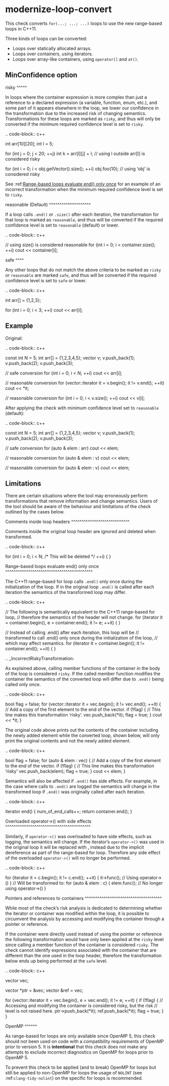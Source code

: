 modernize-loop-convert
======================

This check converts `for(...; ...; ...)` loops to use the new
range-based loops in C++11.

Three kinds of loops can be converted:

-   Loops over statically allocated arrays.
-   Loops over containers, using iterators.
-   Loops over array-like containers, using `operator[]` and `at()`.

MinConfidence option
--------------------

risky ^^^^^

In loops where the container expression is more complex than just a
reference to a declared expression (a variable, function, enum, etc.),
and some part of it appears elsewhere in the loop, we lower our
confidence in the transformation due to the increased risk of changing
semantics. Transformations for these loops are marked as `risky`, and
thus will only be converted if the minimum required confidence level is
set to `risky`.

.. code-block:: c++

int arr\[10\]\[20\]; int l = 5;

for (int j = 0; j &lt; 20; ++j) int k = arr\[l\]\[j\] + l; // using l
outside arr\[l\] is considered risky

for (int i = 0; i &lt; obj.getVector().size(); ++i) obj.foo(10); //
using ‘obj’ is considered risky

See
:ref:[Range-based loops evaluate end() only once](https://clang.llvm.org/extra/clang-tidy/checks/IncorrectRiskyTransformation)
for an example of an incorrect transformation when the minimum required
confidence level is set to `risky`.

reasonable (Default) ^^^^^^^^^^^^^^^^^^^^

If a loop calls `.end()` or `.size()` after each iteration, the
transformation for that loop is marked as `reasonable`, and thus will be
converted if the required confidence level is set to `reasonable`
(default) or lower.

.. code-block:: c++

// using size() is considered reasonable for (int i = 0; i &lt;
container.size(); ++i) cout &lt;&lt; container\[i\];

safe ^^^^

Any other loops that do not match the above criteria to be marked as
`risky` or `reasonable` are marked `safe`, and thus will be converted if
the required confidence level is set to `safe` or lower.

.. code-block:: c++

int arr\[\] = {1,2,3};

for (int i = 0; i &lt; 3; ++i) cout &lt;&lt; arr\[i\];

Example
-------

Original:

.. code-block:: c++

const int N = 5; int arr\[\] = {1,2,3,4,5}; vector<int> v;
v.push\_back(1); v.push\_back(2); v.push\_back(3);

// safe conversion for (int i = 0; i &lt; N; ++i) cout &lt;&lt;
arr\[i\];

// reasonable conversion for (vector<int>::iterator it = v.begin(); it
!= v.end(); ++it) cout &lt;&lt; \*it;

// reasonable conversion for (int i = 0; i &lt; v.size(); ++i) cout
&lt;&lt; v\[i\];

After applying the check with minimum confidence level set to
`reasonable` (default):

.. code-block:: c++

const int N = 5; int arr\[\] = {1,2,3,4,5}; vector<int> v;
v.push\_back(1); v.push\_back(2); v.push\_back(3);

// safe conversion for (auto & elem : arr) cout &lt;&lt; elem;

// reasonable conversion for (auto & elem : v) cout &lt;&lt; elem;

// reasonable conversion for (auto & elem : v) cout &lt;&lt; elem;

Limitations
-----------

There are certain situations where the tool may erroneously perform
transformations that remove information and change semantics. Users of
the tool should be aware of the behaviour and limitations of the check
outlined by the cases below.

Comments inside loop headers ^^^^^^^^^^^^^^^^^^^^^^^^^^^^

Comments inside the original loop header are ignored and deleted when
transformed.

.. code-block:: c++

for (int i = 0; i &lt; N; /\* This will be deleted \*/ ++i) { }

Range-based loops evaluate end() only once
^^^^^^^^^^^^^^^^^^^^^^^^^^^^^^^^^^^^^^^^^^

The C++11 range-based for loop calls `.end()` only once during the
initialization of the loop. If in the original loop `.end()` is called
after each iteration the semantics of the transformed loop may differ.

.. code-block:: c++

// The following is semantically equivalent to the C++11 range-based for
loop, // therefore the semantics of the header will not change. for
(iterator it = container.begin(), e = container.end(); it != e; ++it) {
}

// Instead of calling .end() after each iteration, this loop will be //
transformed to call .end() only once during the initialization of the
loop, // which may affect semantics. for (iterator it =
container.begin(); it != container.end(); ++it) { }

.. \_IncorrectRiskyTransformation:

As explained above, calling member functions of the container in the
body of the loop is considered `risky`. If the called member function
modifies the container the semantics of the converted loop will differ
due to `.end()` being called only once.

.. code-block:: c++

bool flag = false; for (vector<T>::iterator it = vec.begin(); it !=
vec.end(); ++it) { // Add a copy of the first element to the end of the
vector. if (!flag) { // This line makes this transformation ‘risky’.
vec.push\_back(*it); flag = true; } cout &lt;&lt; *it; }

The original code above prints out the contents of the container
including the newly added element while the converted loop, shown below,
will only print the original contents and not the newly added element.

.. code-block:: c++

bool flag = false; for (auto & elem : vec) { // Add a copy of the first
element to the end of the vector. if (!flag) { // This line makes this
transformation ‘risky’ vec.push\_back(elem); flag = true; } cout
&lt;&lt; elem; }

Semantics will also be affected if `.end()` has side effects. For
example, in the case where calls to `.end()` are logged the semantics
will change in the transformed loop if `.end()` was originally called
after each iteration.

.. code-block:: c++

iterator end() { num\_of\_end\_calls++; return container.end(); }

Overloaded operator-&gt;() with side effects
^^^^^^^^^^^^^^^^^^^^^^^^^^^^^^^^^^^^^^^^^

Similarly, if `operator->()` was overloaded to have side effects, such
as logging, the semantics will change. If the iterator’s `operator->()`
was used in the original loop it will be replaced with
[<container element>.](https://clang.llvm.org/extra/clang-tidy/checks/member) instead due to the implicit dereference
as part of the range-based for loop. Therefore any side effect of the
overloaded `operator->()` will no longer be performed.

.. code-block:: c++

for (iterator it = c.begin(); it != c.end(); ++it) { it-&gt;func(); //
Using operator-&gt;() } // Will be transformed to: for (auto & elem : c)
{ elem.func(); // No longer using operator-&gt;() }

Pointers and references to containers
^^^^^^^^^^^^^^^^^^^^^^^^^^^^^^^^^^^^^

While most of the check’s risk analysis is dedicated to determining
whether the iterator or container was modified within the loop, it is
possible to circumvent the analysis by accessing and modifying the
container through a pointer or reference.

If the container were directly used instead of using the pointer or
reference the following transformation would have only been applied at
the `risky` level since calling a member function of the container is
considered `risky`. The check cannot identify expressions associated
with the container that are different than the one used in the loop
header, therefore the transformation below ends up being performed at
the `safe` level.

.. code-block:: c++

vector<int> vec;

vector<int> \*ptr = &vec; vector<int> &ref = vec;

for (vector<int>::iterator it = vec.begin(), e = vec.end(); it != e;
++it) { if (!flag) { // Accessing and modifying the container is
considered risky, but the risk // level is not raised here.
ptr-&gt;push\_back(*it); ref.push\_back(*it); flag = true; } }

OpenMP ^^^^^^

As range-based for loops are only available since OpenMP 5, this check
should not been used on code with a compatibility requirements of OpenMP
prior to version 5. It is **intentional** that this check does not make
any attempts to exclude incorrect diagnostics on OpenMP for loops prior
to OpenMP 5.

To prevent this check to be applied (and to break) OpenMP for loops but
still be applied to non-OpenMP for loops the usage of `NOLINT` (see
:ref:`clang-tidy-nolint`) on the specific for loops is recommended.
